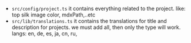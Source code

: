 
- `src/config/project.ts`
  it contains everything related to the project.
  like: top silk image color, mdxPath,..etc
- `src/lib/translations.ts`
 it contains the translations for title and description for projects.
 we must add all, then only the type will work.
 langs: en, de, es, ja, cn, ru,
